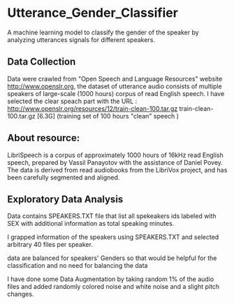 # Utterance_Gender_Classifier
A machine learning model to classify the gender of the speaker by analyzing utterances signals for different speakers.

## Data Collection
Data were crawled from "Open Speech and Language Resources" website http://www.openslr.org, the dataset of utterance audio consists of multiple speakers of large-scale (1000 hours) corpus of read English speech.
I have selected the clear speach part with the URL : http://www.openslr.org/resources/12/train-clean-100.tar.gz
train-clean-100.tar.gz [6.3G]   (training set of 100 hours "clean" speech )

## About resource:

LibriSpeech is a corpus of approximately 1000 hours of 16kHz read English speech, prepared by Vassil Panayotov with the assistance of Daniel Povey. The data is derived from read audiobooks from the LibriVox project, and has been carefully segmented and aligned.

## Exploratory Data Analysis
Data contains SPEAKERS.TXT file that list all spekeakers ids labeled with SEX with additional information as total speaking minutes.

I grapped information of the speakers using SPEAKERS.TXT and selected arbitrary 40 files per speaker.

data are balanced for speakers' Genders so that would be helpful for the classification and no need for balancing the data

I have done some Data Augmentation by taking random 1% of the audio files and added randomly colored noise and white noise and a slight pitch changes.

